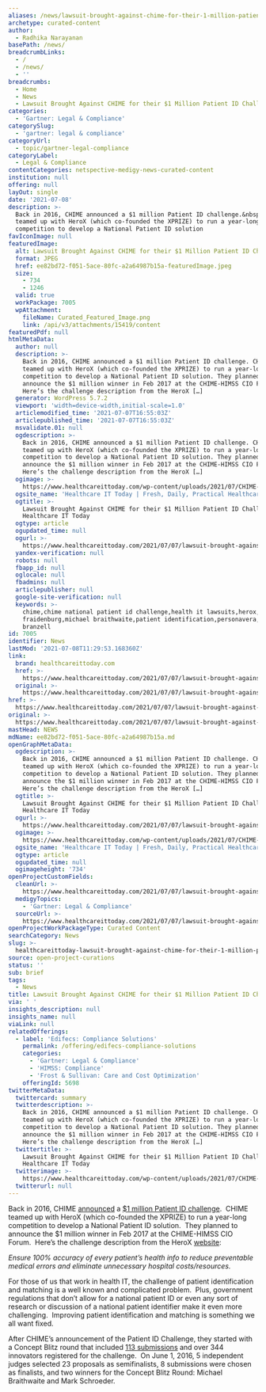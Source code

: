 ```yaml
---
aliases: /news/lawsuit-brought-against-chime-for-their-1-million-patient-id-challenge
archetype: curated-content
author:
  - Radhika Narayanan
basePath: /news/
breadcrumbLinks:
  - /
  - /news/
  - ''
breadcrumbs:
  - Home
  - News
  - Lawsuit Brought Against CHIME for their $1 Million Patient ID Challenge
categories:
  - 'Gartner: Legal & Compliance'
categorySlug:
  - 'gartner: legal & compliance'
categoryUrl:
  - topic/gartner-legal-compliance
categoryLabel:
  - Legal & Compliance
contentCategories: netspective-medigy-news-curated-content
institution: null
offering: null
layOut: single
date: '2021-07-08'
description: >-
  Back in 2016, CHIME announced a $1 million Patient ID challenge.&nbsp; CHIME
  teamed up with HeroX (which co-founded the XPRIZE) to run a year-long
  competition to develop a National Patient ID solution
favIconImage: null
featuredImage:
  alt: Lawsuit Brought Against CHIME for their $1 Million Patient ID Challenge
  format: JPEG
  href: ee82bd72-f051-5ace-80fc-a2a64987b15a-featuredImage.jpeg
  size:
    - 734
    - 1246
  valid: true
  workPackage: 7005
  wpAttachment:
    fileName: Curated_Featured_Image.png
    link: /api/v3/attachments/15419/content
featuredPdf: null
htmlMetaData:
  author: null
  description: >-
    Back in 2016, CHIME announced a $1 million Patient ID challenge. CHIME
    teamed up with HeroX (which co-founded the XPRIZE) to run a year-long
    competition to develop a National Patient ID solution. They planned to
    announce the $1 million winner in Feb 2017 at the CHIME-HIMSS CIO Forum.
    Here’s the challenge description from the HeroX […]
  generator: WordPress 5.7.2
  viewport: 'width=device-width,initial-scale=1.0'
  articlemodified_time: '2021-07-07T16:55:03Z'
  articlepublished_time: '2021-07-07T16:55:03Z'
  msvalidate.01: null
  ogdescription: >-
    Back in 2016, CHIME announced a $1 million Patient ID challenge. CHIME
    teamed up with HeroX (which co-founded the XPRIZE) to run a year-long
    competition to develop a National Patient ID solution. They planned to
    announce the $1 million winner in Feb 2017 at the CHIME-HIMSS CIO Forum.
    Here’s the challenge description from the HeroX […]
  ogimage: >-
    https://www.healthcareittoday.com/wp-content/uploads/2021/07/CHIME-National-Patient-ID-Challenge.png
  ogsite_name: 'Healthcare IT Today | Fresh, Daily, Practical Healthcare IT Insights'
  ogtitle: >-
    Lawsuit Brought Against CHIME for their $1 Million Patient ID Challenge |
    Healthcare IT Today
  ogtype: article
  ogupdated_time: null
  ogurl: >-
    https://www.healthcareittoday.com/2021/07/07/lawsuit-brought-against-chime-for-their-1-million-patient-id-challenge/
  yandex-verification: null
  robots: null
  fbapp_id: null
  oglocale: null
  fbadmins: null
  articlepublisher: null
  google-site-verification: null
  keywords: >-
    chime,chime national patient id challenge,health it lawsuits,herox,keith
    fraidenburg,michael braithwaite,patient identification,personavera,russell
    branzell
id: 7005
identifier: News
lastMod: '2021-07-08T11:29:53.168360Z'
link:
  brand: healthcareittoday.com
  href: >-
    https://www.healthcareittoday.com/2021/07/07/lawsuit-brought-against-chime-for-their-1-million-patient-id-challenge/
  original: >-
    https://www.healthcareittoday.com/2021/07/07/lawsuit-brought-against-chime-for-their-1-million-patient-id-challenge/
href: >-
  https://www.healthcareittoday.com/2021/07/07/lawsuit-brought-against-chime-for-their-1-million-patient-id-challenge/
original: >-
  https://www.healthcareittoday.com/2021/07/07/lawsuit-brought-against-chime-for-their-1-million-patient-id-challenge/
mastHead: NEWS
mdName: ee82bd72-f051-5ace-80fc-a2a64987b15a.md
openGraphMetaData:
  ogdescription: >-
    Back in 2016, CHIME announced a $1 million Patient ID challenge. CHIME
    teamed up with HeroX (which co-founded the XPRIZE) to run a year-long
    competition to develop a National Patient ID solution. They planned to
    announce the $1 million winner in Feb 2017 at the CHIME-HIMSS CIO Forum.
    Here’s the challenge description from the HeroX […]
  ogtitle: >-
    Lawsuit Brought Against CHIME for their $1 Million Patient ID Challenge |
    Healthcare IT Today
  ogurl: >-
    https://www.healthcareittoday.com/2021/07/07/lawsuit-brought-against-chime-for-their-1-million-patient-id-challenge/
  ogimage: >-
    https://www.healthcareittoday.com/wp-content/uploads/2021/07/CHIME-National-Patient-ID-Challenge.png
  ogsite_name: 'Healthcare IT Today | Fresh, Daily, Practical Healthcare IT Insights'
  ogtype: article
  ogupdated_time: null
  ogimageheight: '734'
openProjectCustomFields:
  cleanUrl: >-
    https://www.healthcareittoday.com/2021/07/07/lawsuit-brought-against-chime-for-their-1-million-patient-id-challenge/
  medigyTopics:
    - 'Gartner: Legal & Compliance'
  sourceUrl: >-
    https://www.healthcareittoday.com/2021/07/07/lawsuit-brought-against-chime-for-their-1-million-patient-id-challenge/
openProjectWorkPackageType: Curated Content
searchCategory: News
slug: >-
  healthcareittoday-lawsuit-brought-against-chime-for-their-1-million-patient-id-challenge
source: open-project-curations
status: ''
sub: brief
tags:
  - News
title: Lawsuit Brought Against CHIME for their $1 Million Patient ID Challenge
via: ' '
insights_description: null
insights_name: null
viaLink: null
relatedOfferings:
  - label: 'Edifecs: Compliance Solutions'
    permalink: /offering/edifecs-compliance-solutions
    categories:
      - 'Gartner: Legal & Compliance'
      - 'HIMSS: Compliance'
      - 'Frost & Sullivan: Care and Cost Optimization'
    offeringId: 5698
twitterMetaData:
  twittercard: summary
  twitterdescription: >-
    Back in 2016, CHIME announced a $1 million Patient ID challenge. CHIME
    teamed up with HeroX (which co-founded the XPRIZE) to run a year-long
    competition to develop a National Patient ID solution. They planned to
    announce the $1 million winner in Feb 2017 at the CHIME-HIMSS CIO Forum.
    Here’s the challenge description from the HeroX […]
  twittertitle: >-
    Lawsuit Brought Against CHIME for their $1 Million Patient ID Challenge |
    Healthcare IT Today
  twitterimage: >-
    https://www.healthcareittoday.com/wp-content/uploads/2021/07/CHIME-National-Patient-ID-Challenge.png
  twitterurl: null
---
```

<p>Back in 2016, CHIME <a href="https://www.healthcareittoday.com/2016/01/19/leading-healthcare-it-association-announces-1-million-initiative-to-protect-patients-from-life-threatening-medical-errors/">announced</a> a <a href="https://www.healthcareittoday.com/tag/chime-national-patient-id-challenge/">$1 million Patient ID challenge</a>.&nbsp; CHIME teamed up with HeroX (which co-founded the XPRIZE) to run a year-long competition to develop a National Patient ID solution.&nbsp; They planned to announce the $1 million winner in Feb 2017 at the CHIME-HIMSS CIO Forum.&nbsp; Here’s the challenge description from the HeroX <a href="https://www.herox.com/PatientIDChallenge">website</a>:</p><p><i>Ensure 100% accuracy of every patient’s health info to reduce preventable medical errors and eliminate unnecessary hospital costs/resources.</i></p><p>For those of us that work in health IT, the challenge of patient identification and matching is a well known and complicated problem.&nbsp; Plus, government regulations that don’t allow for a national patient ID or even any sort of research or discussion of a national patient identifier make it even more challenging.&nbsp; Improving patient identification and matching is something we all want fixed.</p><p>After CHIME’s announcement of the Patient ID Challenge, they started with a Concept Blitz round that included <a href="https://www.herox.com/PatientIDChallenge/update/386">113 submissions</a> and over 344 innovators registered for the challenge.&nbsp; On June 1, 2016, 5 independent judges selected 23 proposals as semifinalists, 8 submissions were chosen as finalists, and two winners for the Concept Blitz Round: Michael Braithwaite and Mark Schroeder.</p>